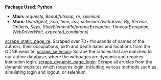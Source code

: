 **Package Used: Python**
- ***Main:** requests, Beautifulsoup, re, selenium*
- ***More:** UserAgent, json, time, csv, selenium (webdriver, By, Service, Options, Keys, StaleElementReferenceException, TimeoutException, WebDriverWait, expected_conditions)*

[scrape_static_page_re](https://github.com/jingwenshi-novae/Coding-Samples/blob/main/Web-Scraping/scrape_static_page_re.py): Scraped over 70+ thousands of names of the authors, their occupations, birth and death dates and locations from the ODNB website.
[scrape_selenium](https://github.com/jingwenshi-novae/Coding-Samples/blob/main/Web-Scraping/scrape_selenium.py): Scrape the articles that are matched to our author database, where the webpages are dynamic and requires institution login.
[scrape_dynamic_page_login](https://github.com/jingwenshi-novae/Coding-Samples/blob/main/Web-Scraping/scrape_dynamic_page_login.py): Scrape all articles from the dynamic websites which requires login. Including various methods such as simulating login and logout, or selenium.
